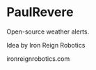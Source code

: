 PaulRevere
==========
Open-source weather alerts.

Idea by Iron Reign Robotics

ironreignrobotics.com
